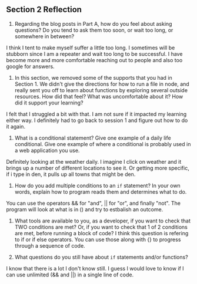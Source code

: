 ## Section 2 Reflection

1. Regarding the blog posts in Part A, how do you feel about asking questions? Do you tend to ask them too soon, or wait too long, or somewhere in between?

I think I tent to make myself suffer a little too long. I sometimes will be stubborn since I am a repeater and wait too long to  be successful. I have become more and more comfortable reaching out to people and also too google for answers.

1. In this section, we removed some of the supports that you had in Section 1. We didn't give the directions for how to run a file in node, and really sent you off to learn about functions by exploring several outside resources. How did that feel? What was uncomfortable about it? How did it support your learning?

I felt that I struggled a bit with that. I am not sure if it impacted my learning either way. I definitely had to go back to session 1 and figure out how to do it again.

1. What is a conditional statement? Give one example of a daily life conditional. Give one example of where a conditional is probably used in a web application you use.

Definitely looking at the weather daily. I imagine I click on weather and it brings up a number of different locations to see it. Or getting more specific, if i type in den, it pulls up all towns that might be den.

1. How do you add multiple conditions to an `if` statement? In your own words, explain how to program reads them and determines what to do.

You can use the operators && for "and", || for "or", and finally "not". The program will look at what is in () and try to estbalish an outcome.

1. What tools are available to you, as a developer, if you want to check that TWO conditions are met? Or, if you want to check that 1 of 2 conditions are met, before running a block of code?
I think this question is refering to if or if else operators. You can use those along with {} to progress through a sequence of code.

1. What questions do you still have about `if` statements and/or functions?

I know that there is a lot I don't know still. I guess I would love to know if I can use unlimited (&& and ||) in a single line of code. 
